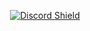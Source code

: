 <div align="center">

[![Discord Shield](https://discord.com/api/guilds/953375922990506005/embed.png?style=banner2)](https://discord.gg/pvGPcSwc9y)

</div>
